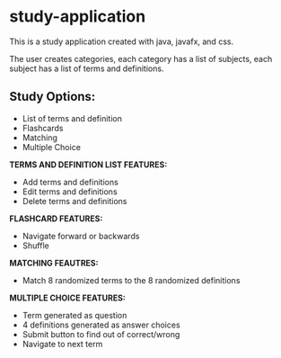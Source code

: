 # study-application

This is a study application created with java, javafx, and css. 

The user creates categories, each category has a list of subjects, each subject has a list of terms and definitions.

## Study Options:

- List of terms and definition
- Flashcards
- Matching
- Multiple Choice


**TERMS AND DEFINITION LIST FEATURES:**
- Add terms and definitions
- Edit terms and definitions
- Delete terms and definitions


**FLASHCARD FEATURES:**
- Navigate forward or backwards
- Shuffle


**MATCHING FEAUTRES:**
- Match 8 randomized terms to the 8 randomized definitions


**MULTIPLE CHOICE FEATURES:** 
- Term generated as question
- 4 definitions generated as answer choices
- Submit button to find out of correct/wrong
- Navigate to next term
